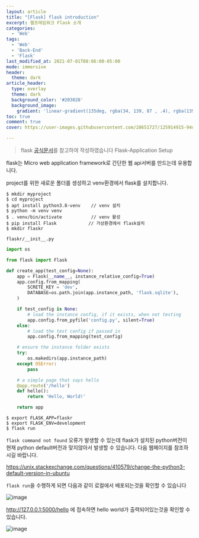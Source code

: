 ```yaml
---
layout: article
title: "[Flask] flask introduction"
excerpt: 웹프레임워크 Flask 소개
categories:
  - 'Web'
tags:
  - 'Web'
  - 'Back-End'
  - 'Flask'
last_modified_at: 2021-07-01T08:06:00-05:00
mode: immersive
header:
  theme: dark
article_header:
  type: overlay
  theme: dark
  background_color: '#203028'
  background_image:
    gradient: 'linear-gradient(135deg, rgba(34, 139, 87 , .4), rgba(139, 34, 139, .4))'
toc: true
comment: true
cover: https://user-images.githubusercontent.com/28651727/125914915-94dc9590-89a7-44a1-8162-d7c82bd08c1e.png

---
```


> flask [공식문서](https://flask.palletsprojects.com/)를 참고하여 작성하였습니다
Flask-Application Setup

flask는 Micro web application framework로 간단한 웹 api서버를 만드는데 유용합니다.

project를 위한 새로운 폴더를 생성하고 venv환경에서 flask를 설치합니다.

```
$ mkdir myproject
$ cd myproject
$ apt install python3.8-venv    // venv 설치
$ python -m venv venv          
$ . venv/bin/activate           // venv 활성
$ pip install Flask            // 가상환경에서 flask설치 
$ mkdir flaskr
```

`flaskr/__init__.py`

```python
import os

from flask import Flask

def create_app(test_config=None):
    app = Flask(__name__, instance_relative_config=True)
    app.config.from_mapping(
        SCRETE_KEY = 'dev',
        DATABASE=os.path.join(app.instance_path, 'flask.sqlite'),
    )

    if test_config is None:
        # load the instance config, if it exists, when not testing
        app.config.from_pyfile('config.py', silent=True)
    else:
        # load the test config if passed in
        app.config.from_mapping(test_config)

    # ensure the instance folder exists
    try:
        os.makedirs(app.instance_path)
    except OSError:
        pass

    # a simple page that says hello
    @app.route('/hello')
    def hello():
        return 'Hello, World!'

    return app
```

```
$ export FLASK_APP=flaskr
$ export FLASK_ENV=development
$ flask run
```

`flask command not found` 오류가 발생할 수 있는데 flask가 설치된 python버전이 현재 python default버전과 맞지않아서 발생할 수 있습니다. 다음 웹페이지를 참조하시길 바랍니다.

https://unix.stackexchange.com/questions/410579/change-the-python3-default-version-in-ubuntu

`flask run`을 수행하게 되면 다음과 같이 로컬에서 배포되는것을 확인할 수 있습니다

![image](https://user-images.githubusercontent.com/28651727/125914033-13fbc8a6-531e-4e32-bd6e-25b14bd3f076.png)

http://127.0.0.1:5000/hello 에 접속하면 hello world가 출력되어있는것을 확인할 수 있습니다. 

![image](https://user-images.githubusercontent.com/28651727/125914703-a3c2217e-59e9-4686-b377-94323473018e.png)